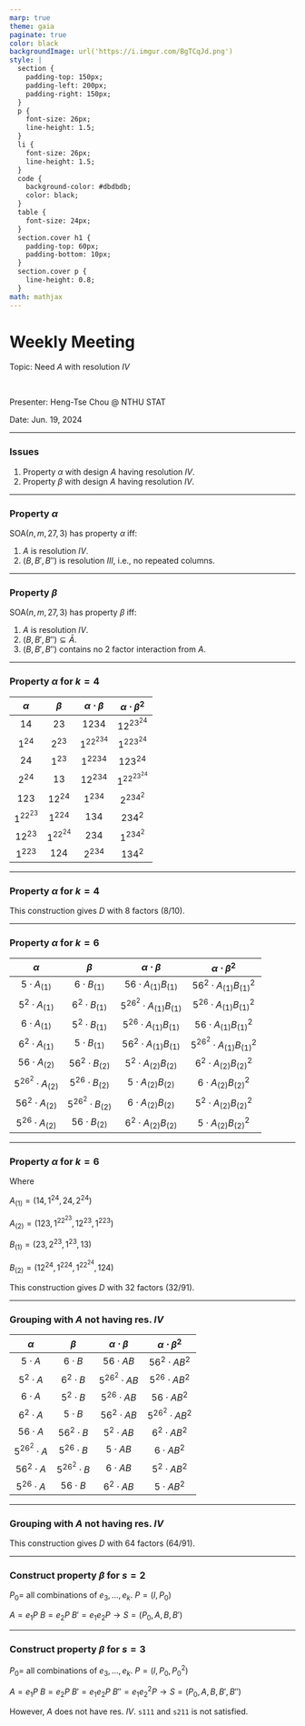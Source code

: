 ```yaml
---
marp: true
theme: gaia
paginate: true
color: black
backgroundImage: url('https://i.imgur.com/BgTCqJd.png')
style: |
  section {
    padding-top: 150px;
    padding-left: 200px;
    padding-right: 150px;
  }
  p {
    font-size: 26px;
    line-height: 1.5;
  } 
  li {
    font-size: 26px;
    line-height: 1.5;
  }
  code {
    background-color: #dbdbdb;
    color: black;
  }
  table {
    font-size: 24px;
  }
  section.cover h1 {
    padding-top: 60px;
    padding-bottom: 10px;
  }
  section.cover p {
    line-height: 0.8;
  }
math: mathjax
---
```


<!-- _class: cover -->

# Weekly Meeting

Topic: Need $A$ with resolution $IV$

<br>

Presenter: Heng-Tse Chou @ NTHU STAT

Date: Jun. 19, 2024

---

### Issues

1. Property $\alpha$ with design $A$ having resolution $IV$.
2. Property $\beta$ with design $A$ having resolution $IV$.

---

### Property $\alpha$

$\text{SOA}(n, m, 27, 3)$ has property $\alpha$ iff:

1. $A$ is resolution $IV$.
2. $(B, B', B'')$ is resolution $III$, i.e., no repeated columns.

---

### Property $\beta$

$\text{SOA}(n, m, 27, 3)$ has property $\beta$ iff:

1. $A$ is resolution $IV$.
2. $(B, B', B'') \subseteq \bar{A}$.
3. $(B, B', B'')$ contains no 2 factor interaction from $A$.

---

### Property $\alpha$ for $k=4$

| $\alpha$  |  $\beta$  | $\alpha\cdot\beta$ | $\alpha\cdot\beta^2$ |
| :-------: | :-------: | :----------------: | :------------------: |
|   $14$    |   $23$    |       $1234$       |      $12^23^24$      |
|  $1^24$   |  $2^23$   |     $1^22^234$     |      $1^223^24$      |
|   $24$    |  $1^23$   |      $1^2234$      |       $123^24$       |
|  $2^24$   |   $13$    |      $12^234$      |     $1^22^23^24$     |
|   $123$   |  $12^24$  |      $1^234$       |      $2^234^2$       |
| $1^22^23$ |  $1^224$  |       $134$        |       $234^2$        |
|  $12^23$  | $1^22^24$ |       $234$        |      $1^234^2$       |
|  $1^223$  |   $124$   |      $2^234$       |       $134^2$        |

---

### Property $\alpha$ for $k=4$

This construction gives $D$ with 8 factors (8/10).

---

### Property $\alpha$ for $k=6$

|       $\alpha$        |        $\beta$        |      $\alpha\cdot\beta$      |      $\alpha\cdot\beta^2$      |
| :-------------------: | :-------------------: | :--------------------------: | :----------------------------: |
|   $5\cdot A_{(1)}$    |   $6\cdot B_{(1)}$    |   $56\cdot A_{(1)}B_{(1)}$   |  $56^2\cdot A_{(1)}B_{(1)}^2$  |
|  $5^2\cdot A_{(1)}$   |  $6^2\cdot B_{(1)}$   | $5^26^2\cdot A_{(1)}B_{(1)}$ |  $5^26\cdot A_{(1)}B_{(1)}^2$  |
|   $6\cdot A_{(1)}$    |  $5^2\cdot B_{(1)}$   |  $5^26\cdot A_{(1)}B_{(1)}$  |   $56\cdot A_{(1)}B_{(1)}^2$   |
|  $6^2\cdot A_{(1)}$   |   $5\cdot B_{(1)}$    |  $56^2\cdot A_{(1)}B_{(1)}$  | $5^26^2\cdot A_{(1)}B_{(1)}^2$ |
|   $56\cdot A_{(2)}$   |  $56^2\cdot B_{(2)}$  |  $5^2\cdot A_{(2)}B_{(2)}$   |  $6^2\cdot A_{(2)}B_{(2)}^2$   |
| $5^26^2\cdot A_{(2)}$ |  $5^26\cdot B_{(2)}$  |   $5\cdot A_{(2)}B_{(2)}$    |   $6\cdot A_{(2)}B_{(2)}^2$    |
|  $56^2\cdot A_{(2)}$  | $5^26^2\cdot B_{(2)}$ |   $6\cdot A_{(2)}B_{(2)}$    |  $5^2\cdot A_{(2)}B_{(2)}^2$   |
|  $5^26\cdot A_{(2)}$  |   $56\cdot B_{(2)}$   |  $6^2\cdot A_{(2)}B_{(2)}$   |   $5\cdot A_{(2)}B_{(2)}^2$    |

---

### Property $\alpha$ for $k=6$

Where

$A_{(1)} = (14, 1^24, 24, 2^24)$

$A_{(2)} = (123, 1^22^23, 12^23, 1^223)$

$B_{(1)} = (23, 2^23, 1^23, 13)$

$B_{(2)} = (12^24, 1^224, 1^22^24, 124)$

This construction gives $D$ with 32 factors (32/91).

---

### Grouping with $A$ not having res. $IV$

|    $\alpha$     |     $\beta$     | $\alpha\cdot\beta$ | $\alpha\cdot\beta^2$ |
| :-------------: | :-------------: | :----------------: | :------------------: |
|   $5\cdot A$    |   $6\cdot B$    |    $56\cdot AB$    |   $56^2\cdot AB^2$   |
|  $5^2\cdot A$   |  $6^2\cdot B$   |  $5^26^2\cdot AB$  |   $5^26\cdot AB^2$   |
|   $6\cdot A$    |  $5^2\cdot B$   |   $5^26\cdot AB$   |    $56\cdot AB^2$    |
|  $6^2\cdot A$   |   $5\cdot B$    |   $56^2\cdot AB$   |  $5^26^2\cdot AB^2$  |
|   $56\cdot A$   |  $56^2\cdot B$  |   $5^2\cdot AB$    |   $6^2\cdot AB^2$    |
| $5^26^2\cdot A$ |  $5^26\cdot B$  |    $5\cdot AB$     |    $6\cdot AB^2$     |
|  $56^2\cdot A$  | $5^26^2\cdot B$ |    $6\cdot AB$     |   $5^2\cdot AB^2$    |
|  $5^26\cdot A$  |   $56\cdot B$   |   $6^2\cdot AB$    |    $5\cdot AB^2$     |

---

### Grouping with $A$ not having res. $IV$

This construction gives $D$ with 64 factors (64/91).

---

### Construct property $\beta$ for $s=2$

$P_0 =$ all combinations of $e_3, \dots, e_k$.
$P = (I, P_0)$

$A = e_1P$
$B = e_2P$
$B' = e_1e_2P \rightarrow S=(P_0, A, B, B')$

---

### Construct property $\beta$ for $s=3$

$P_0 =$ all combinations of $e_3, \dots, e_k$.
$P = (I, P_0, P_0^2)$

$A = e_1P$
$B = e_2P$
$B' = e_1e_2P$
$B'' = e_1e_2^2P \rightarrow S=(P_0, A, B, B', B'')$

However, $A$ does not have res. $IV$. `s111` and `s211` is not satisfied.
